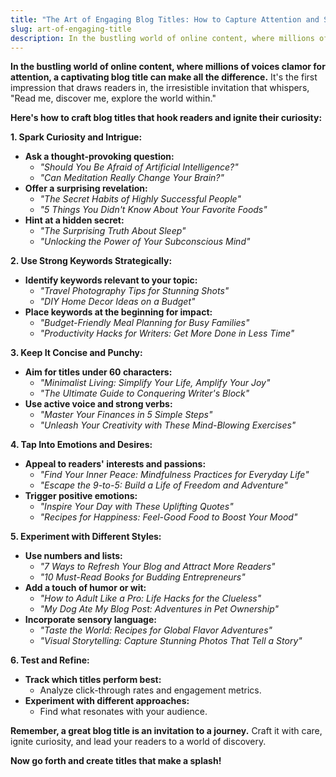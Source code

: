 ```yaml
---
title: "The Art of Engaging Blog Titles: How to Capture Attention and Spark Curiosity"
slug: art-of-engaging-title
description: In the bustling world of online content, where millions of voices clamor for attention, a captivating blog title can make all the difference.
---
```


**In the bustling world of online content, where millions of voices clamor for attention, a captivating blog title can make all the difference.** It's the first impression that draws readers in, the irresistible invitation that whispers, "Read me, discover me, explore the world within."

**Here's how to craft blog titles that hook readers and ignite their curiosity:**

**1. Spark Curiosity and Intrigue:**

- **Ask a thought-provoking question:**
   - _"Should You Be Afraid of Artificial Intelligence?"_
   - _"Can Meditation Really Change Your Brain?"_
- **Offer a surprising revelation:**
   - _"The Secret Habits of Highly Successful People"_
   - _"5 Things You Didn't Know About Your Favorite Foods"_
- **Hint at a hidden secret:**
   - _"The Surprising Truth About Sleep"_
   - _"Unlocking the Power of Your Subconscious Mind"_

**2. Use Strong Keywords Strategically:**

- **Identify keywords relevant to your topic:**
   - _"Travel Photography Tips for Stunning Shots"_
   - _"DIY Home Decor Ideas on a Budget"_
- **Place keywords at the beginning for impact:**
   - _"Budget-Friendly Meal Planning for Busy Families"_
   - _"Productivity Hacks for Writers: Get More Done in Less Time"_

**3. Keep It Concise and Punchy:**

- **Aim for titles under 60 characters:**
   - _"Minimalist Living: Simplify Your Life, Amplify Your Joy"_
   - _"The Ultimate Guide to Conquering Writer's Block"_
- **Use active voice and strong verbs:**
   - _"Master Your Finances in 5 Simple Steps"_
   - _"Unleash Your Creativity with These Mind-Blowing Exercises"_

**4. Tap Into Emotions and Desires:**

- **Appeal to readers' interests and passions:**
   - _"Find Your Inner Peace: Mindfulness Practices for Everyday Life"_
   - _"Escape the 9-to-5: Build a Life of Freedom and Adventure"_
- **Trigger positive emotions:**
   - _"Inspire Your Day with These Uplifting Quotes"_
   - _"Recipes for Happiness: Feel-Good Food to Boost Your Mood"_

**5. Experiment with Different Styles:**

- **Use numbers and lists:**
   - _"7 Ways to Refresh Your Blog and Attract More Readers"_
   - _"10 Must-Read Books for Budding Entrepreneurs"_
- **Add a touch of humor or wit:**
   - _"How to Adult Like a Pro: Life Hacks for the Clueless"_
   - _"My Dog Ate My Blog Post: Adventures in Pet Ownership"_
- **Incorporate sensory language:**
   - _"Taste the World: Recipes for Global Flavor Adventures"_
   - _"Visual Storytelling: Capture Stunning Photos That Tell a Story"_

**6. Test and Refine:**

- **Track which titles perform best:**
   - Analyze click-through rates and engagement metrics.
- **Experiment with different approaches:**
   - Find what resonates with your audience.

**Remember, a great blog title is an invitation to a journey.** Craft it with care, ignite curiosity, and lead your readers to a world of discovery.

**Now go forth and create titles that make a splash!**